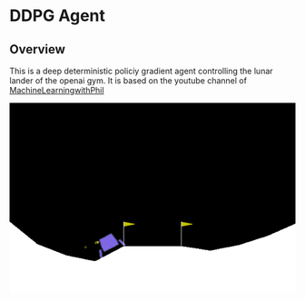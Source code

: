 # DDPG Agent 

## Overview 
This is a deep deterministic policiy gradient agent controlling the lunar lander of the openai gym.
It is based on the youtube channel of  [MachineLearningwithPhil](https://www.youtube.com/c/MachineLearningwithPhil)

![DDPGA](docs/images/ddpga.gif)